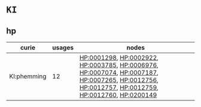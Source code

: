 # `KI`

## hp

| curie       |   usages | nodes                                                                                                                                                                                                                                                                                                                                                                                                                                                                                                                                                                                                      |
|-------------|----------|------------------------------------------------------------------------------------------------------------------------------------------------------------------------------------------------------------------------------------------------------------------------------------------------------------------------------------------------------------------------------------------------------------------------------------------------------------------------------------------------------------------------------------------------------------------------------------------------------------|
| KI:phemming |       12 | [HP:0001298](https://bioregistry.io/HP:0001298), [HP:0002922](https://bioregistry.io/HP:0002922), [HP:0003785](https://bioregistry.io/HP:0003785), [HP:0006976](https://bioregistry.io/HP:0006976), [HP:0007074](https://bioregistry.io/HP:0007074), [HP:0007187](https://bioregistry.io/HP:0007187), [HP:0007265](https://bioregistry.io/HP:0007265), [HP:0012756](https://bioregistry.io/HP:0012756), [HP:0012757](https://bioregistry.io/HP:0012757), [HP:0012759](https://bioregistry.io/HP:0012759), [HP:0012760](https://bioregistry.io/HP:0012760), [HP:0200149](https://bioregistry.io/HP:0200149) |

